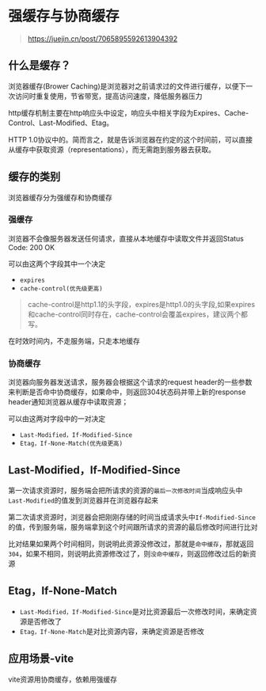 # 强缓存与协商缓存

> https://juejin.cn/post/7065895592613904392

## 什么是缓存？

浏览器缓存(Brower Caching)是浏览器对之前请求过的文件进行缓存，以便下一次访问时重复使用，节省带宽，提高访问速度，降低服务器压力

http缓存机制主要在http响应头中设定，响应头中相关字段为Expires、Cache-Control、Last-Modified、Etag。

HTTP 1.0协议中的。简而言之，就是告诉浏览器在约定的这个时间前，可以直接从缓存中获取资源（representations），而无需跑到服务器去获取。

## 缓存的类别

浏览器缓存分为强缓存和协商缓存

### 强缓存

浏览器不会像服务器发送任何请求，直接从本地缓存中读取文件并返回Status Code: 200 OK

可以由这两个字段其中一个决定

- `expires`
- `cache-control(优先级更高)`

> cache-control是http1.1的头字段，expires是http1.0的头字段,如果expires和cache-control同时存在，cache-control会覆盖expires，建议两个都写。

在时效时间内，不走服务端，只走本地缓存

### 协商缓存

浏览器向服务器发送请求，服务器会根据这个请求的request header的一些参数来判断是否命中协商缓存，如果命中，则返回304状态码并带上新的response header通知浏览器从缓存中读取资源；

可以由这两对字段中的一对决定

- `Last-Modified，If-Modified-Since`
- `Etag，If-None-Match(优先级更高)`

## Last-Modified，If-Modified-Since

第一次请求资源时，服务端会把所请求的资源的`最后一次修改时间`当成响应头中`Last-Modified`的值发到浏览器并在浏览器存起来

第二次请求资源时，浏览器会把刚刚存储的时间当成请求头中`If-Modified-Since`的值，传到服务端，服务端拿到这个时间跟所请求的资源的最后修改时间进行比对

比对结果如果两个时间相同，则说明此资源没修改过，那就是`命中缓存`，那就返回`304`，如果不相同，则说明此资源修改过了，则`没命中缓存`，则返回修改过后的新资源

## Etag，If-None-Match

- `Last-Modified，If-Modified-Since`是对比资源最后一次修改时间，来确定资源是否修改了
- `Etag，If-None-Match`是对比资源内容，来确定资源是否修改

## 应用场景-vite

vite资源用协商缓存，依赖用强缓存